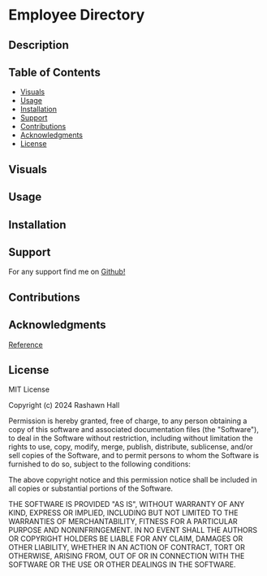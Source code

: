 # Employee Directory

## Description 

 <!-- [name](link to deployed site)  -->

## Table of Contents

- [Visuals](#visuals)
- [Usage](#usage)
- [Installation](#installation)
- [Support](#support)
- [Contributions](#contributions)
- [Acknowledgments](#Acknowledgments)
- [License](#license)

## Visuals
<!-- ![ScreenShot1]() 
 ![Video]() -->

## Usage

## Installation
<!-- just simply run the following command to install Inquirer and you're all set! 
```
npm i
``` -->

## Support
For any support find me on [Github!](https://github.com/TheR16H)

## Contributions


## Acknowledgments
[Reference](https://coding-boot-camp.github.io/full-stack/postgresql/postgresql-reference-guide)
## License
MIT License

Copyright (c) 2024 Rashawn Hall

Permission is hereby granted, free of charge, to any person obtaining a copy
of this software and associated documentation files (the "Software"), to deal
in the Software without restriction, including without limitation the rights
to use, copy, modify, merge, publish, distribute, sublicense, and/or sell
copies of the Software, and to permit persons to whom the Software is
furnished to do so, subject to the following conditions:

The above copyright notice and this permission notice shall be included in all
copies or substantial portions of the Software.

THE SOFTWARE IS PROVIDED "AS IS", WITHOUT WARRANTY OF ANY KIND, EXPRESS OR
IMPLIED, INCLUDING BUT NOT LIMITED TO THE WARRANTIES OF MERCHANTABILITY,
FITNESS FOR A PARTICULAR PURPOSE AND NONINFRINGEMENT. IN NO EVENT SHALL THE
AUTHORS OR COPYRIGHT HOLDERS BE LIABLE FOR ANY CLAIM, DAMAGES OR OTHER
LIABILITY, WHETHER IN AN ACTION OF CONTRACT, TORT OR OTHERWISE, ARISING FROM,
OUT OF OR IN CONNECTION WITH THE SOFTWARE OR THE USE OR OTHER DEALINGS IN THE
SOFTWARE.